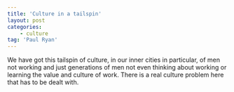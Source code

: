 ```yaml
---
title: 'Culture in a tailspin'
layout: post
categories:
    - culture
tag: 'Paul Ryan'
---
```


We have got this tailspin of culture, in our inner cities in particular, of men not working and just generations of men not even thinking about working or learning the value and culture of work. There is a real culture problem here that has to be dealt with.